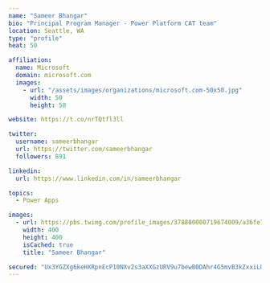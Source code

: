 ```yaml
---
name: "Sameer Bhangar"
bio: "Principal Program Manager - Power Platform CAT team"
location: Seattle, WA
type: "profile"
heat: 50

affiliation:
  name: Microsoft
  domain: microsoft.com
  images:
    - url: "/assets/images/organizations/microsoft.com-50x50.jpg"
      width: 50
      height: 50

website: https://t.co/nrTQtfl3ll

twitter:
  username: sameerbhangar
  url: https://twitter.com/sameerbhangar
  followers: 891

linkedin:
  url: https://www.linkedin.com/in/sameerbhangar

topics:
  - Power Apps

images:
  - url: https://pbs.twimg.com/profile_images/378800000719674009/a36fe7ddfab1778b76e5793772e43798_400x400.jpeg
    width: 400
    height: 400
    isCached: true
    title: "Sameer Bhangar"

secured: "Ux3YGZXg6keHXRpnEcP10NXv2s3aXXGzURV9u7bewB0DAhr4G5mvB3kZxxiLUcPjNM4UEGj7Efr62kQ0/A59YzIsOyRgKuqM4MwSVC2CWydgsqTCeUO2+kSMZFG/jbUeFtDizw5ecAdvJqk7Pxekd6SQdAk12F4xDoDUfhuJd6ZP7VfjmbJV9wM5DTNDbvX+so00gILzT+35Tw7G/gRbld2qA3OB4pN4gQsyRHrVYB2lX7Bo++9jgkG6xlgtlEKGPQ/g87w9SRnOW4GsYFdoj0Nz+oX0mhz6xTbHI4xgQuoc5mF21U6e3HbUcOtJefSeqcMOHK0Q1CDXVAwlNfHeonADDwwMqZF8nhTcdBiUR5zU47kKFl9Qz+Nscr/Jpw1DfgNfTx1MYdSZ5BwCTaOKeg==;g6Io0wQLv4dvWnORnzEtUg=="
---
```


